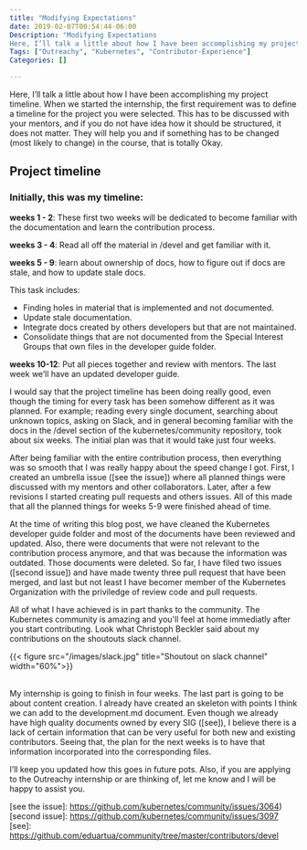```yaml
---
title: "Modifying Expectations"
date: 2019-02-07T00:54:44-06:00
Description: "Modifying Expectations
Here, I’ll talk a little about how I have been accomplishing my project timeline. When we started the internship, the first requirement was to define a timeline for the project you were selected. This has to be discussed with your mentors, and if you do not have idea how it should be structured, it does not matter. They will help you and if something has to be changed (most likely to change) in the course, that is totally Okay."
Tags: ["Outreachy", "Kubernetes", "Contributor-Experience"]
Categories: []

---
```


Here, I’ll talk a little about how I have been accomplishing my project timeline. When we started the internship, the first requirement was to define a timeline for the project you were selected. This has to be discussed with your mentors, and if you do not have idea how it should be structured, it does not matter. They will help you and if something has to be changed (most likely to change) in the course, that is totally Okay.


## Project timeline ##

### Initially, this was my timeline: ###

**weeks 1 - 2**: These first two weeks will be dedicated to become familiar with the  documentation and learn the contribution process.

**weeks 3 - 4**: Read all off the material in /devel and get familiar with it.

**weeks 5 - 9**: learn about ownership of docs, how to figure out if docs are stale, and how to update stale docs.


This task includes:


* Finding holes in material that is implemented and not documented.
* Update stale documentation.
* Integrate docs created by others developers but that are not maintained.
* Consolidate things that are not documented from the Special Interest Groups that own files in the developer guide folder.


**weeks 10-12**: Put all pieces together and review with mentors. The last week we’ll have an updated developer guide.

I would say that the project timeline has been doing really good, even though the timing for every task has been somehow different as it was planned. For example; reading every single document, searching about unknown topics, asking on Slack, and in general becoming familiar with the docs in the /devel section of the kubernetes/community repository, took about six weeks. The initial plan was that it would take just four weeks.


After being familiar with the entire contribution process, then everything was so smooth that I was really happy about the speed change I got. First, I created an umbrella issue ([see the issue]) where all planned things were discussed with my mentors and other collaborators. Later, after a few revisions I started creating pull requests and others issues. All of this made that all the  planned things for weeks 5-9 were finished ahead of time.


At the time of writing this blog post, we have cleaned the Kubernetes developer guide folder and most of the documents have been reviewed and updated. Also, there were documents that were not relevant to the contribution process anymore, and that was because the information was  outdated. Those documents were deleted. So far, I have filed two issues ([second issue]) and have made twenty three  pull request that have been merged, and last but not least I have becomer member of the Kubernetes Organization with the priviledge of review code and pull requests. 

All of what I have achieved is in part thanks to the community. The Kubernetes community is amazing and you'll feel at home immediatly after you start contributing. Look what Christoph Beckler said about my contributions on the shoutouts slack channel.

{{< figure src="/images/slack.jpg" title="Shoutout on slack channel" width="60%">}}

<br/>
My internship is going to finish in four weeks. The last part is going to be about content creation. I already have created an skeleton with points I think we can add to the development.md document. Even though we already have high quality documents owned by every SIG ([see]), I believe there is a lack of certain information that can be very useful for both new and existing contributors. Seeing that, the plan for the next weeks is to have that information incorporated into the corresponding files.


I’ll keep you updated how this goes in future pots. Also, if you are applying to the Outreachy internship or are thinking of, let me know and I will be happy to assist you.


[see the issue]: https://github.com/kubernetes/community/issues/3064)
[second issue]: https://github.com/kubernetes/community/issues/3097
[see]: https://github.com/eduartua/community/tree/master/contributors/devel
